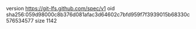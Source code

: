 version https://git-lfs.github.com/spec/v1
oid sha256:059d98000c8b376d081afac3d64602c7bfd959f7f3939015b68330c576534577
size 1142
